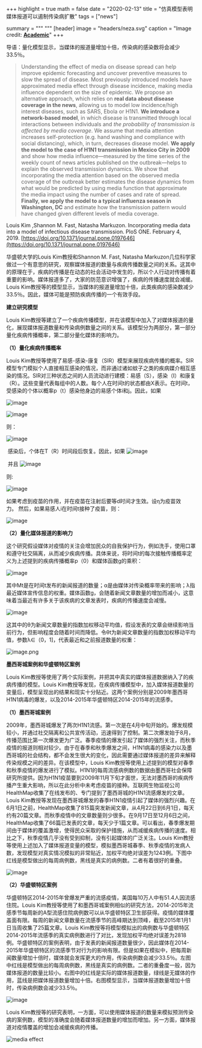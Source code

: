 +++
highlight = true
math = false
date = "2020-02-13"
title = "仿真模型表明媒体报道可以遏制传染病扩散"
tags = ["news"]

summary = """ """
[header]
image = "headers/neza.svg"
caption = "Image credit: [**Academic**](https://github.com/gcushen/hugo-academic/)"
+++ 

导语：量化模型显示，当媒体的报道量增加十倍，传染病的感染数将会减少33.5％。
 
> Understanding the effect of media on disease spread can help improve epidemic forecasting and uncover preventive measures to slow the spread of disease. Most previously introduced models have approximated media effect through disease incidence, making media influence dependent on the size of epidemic. We propose an alternative approach, which relies on **real data about disease coverage in the news**, allowing us to model low incidence/high interest diseases, such as SARS, Ebola or H1N1. **We introduce a network-based model**, in which disease is transmitted through local interactions between individuals and *the probability of transmission is affected by media coverage*. We assume that media attention increases self-protection (e.g. hand washing and compliance with social distancing), which, in turn, decreases disease model. **We apply the model to the case of H1N1 transmission in Mexico City in 2009** and show how media influence—measured by the time series of the weekly count of news articles published on the outbreak—helps to explain the observed transmission dynamics. We show that incorporating the media attention based on the observed media coverage of the outbreak better estimates the disease dynamics from what would be predicted by using media function that approximate the media impact using the number of cases and rate of spread. **Finally, we apply the model to a typical influenza season in Washington, DC** and estimate how the transmission pattern would have changed given different levels of media coverage.

Louis Kim ,Shannon M. Fast, Natasha Markuzon. Incorporating media data into a model of infectious disease transmission. PloS ONE. February 4, 2019. [https://doi.org/10.1371/journal.pone.0197646](https://doi.org/10.1371/journal.pone.0197646)


华盛顿大学的Louis Kim教授和Shannon M. Fast, Natasha Markuzon几位科学家做过一个有意思的研究，观察媒体报道的数量与疾病传播数量之间的关系。这其中的原理在于，疾病的传播是在动态的社会活动中发生的，所以个人行动对传播有着重要的影响。媒体报道多了，大家的防范意识增强了，疾病的传播速度就会减缓。Louis Kim教授等的模型显示，当媒体的报道量增加十倍，此类疾病的感染数减少33.5％。因此，媒体可能是预防疾病传播的一个有效手段。

**建立研究模型**

Louis Kim教授等建立了一个疾病传播模型，并在该模型中加入了对媒体报道的量化，展现媒体报道数量和传染病例数量之间的关系。该模型分为两部分，第一部分量化疾病传播概率，第二部分量化媒体的影响力。

**（1）量化疾病传播概率**

Louis Kim教授等使用了易感-感染-康复（SIR）模型来展现疾病传播的概率。SIR模型专门模拟个人直接相互感染的情况，而非通过诸如蚊子之类的疾病媒介相互感染的情况。SIR对三种状态之间的人员流动进行建模：易感（S），感染（I）和康复（R）。这些变量代表每组中的人数。每个人在时间t的状态都由X表示。在时间t，受感染的个体以概率p（t）感染他身边的易感个体i和j。因此，如果

![image](https://upload-images.jianshu.io/upload_images/38934-ed8515043a6a2114?imageMogr2/auto-orient/strip%7CimageView2/2/w/1240)

![image](https://upload-images.jianshu.io/upload_images/38934-75cc092ca83dadb1?imageMogr2/auto-orient/strip%7CimageView2/2/w/1240)

则：

![image](https://upload-images.jianshu.io/upload_images/38934-29b81165ac9497ae?imageMogr2/auto-orient/strip%7CimageView2/2/w/1240)

 感染后，个体在T（R）时间段后恢复。因此，如果 ![image](https://upload-images.jianshu.io/upload_images/38934-c83500be06bef8d8?imageMogr2/auto-orient/strip%7CimageView2/2/w/1240)

 并且 ![image](https://upload-images.jianshu.io/upload_images/38934-54038a164174cb5d?imageMogr2/auto-orient/strip%7CimageView2/2/w/1240)

则:

![image](https://upload-images.jianshu.io/upload_images/38934-8372b9c2e8ab6186?imageMogr2/auto-orient/strip%7CimageView2/2/w/1240)

如果考虑到疫苗的作用，并在疫苗在注射后要等d时间才生效。设η为疫苗效力。 然后，如果易感人i在时间t接种了疫苗，则： 

![image](https://upload-images.jianshu.io/upload_images/38934-5a75bb22b2a955a8?imageMogr2/auto-orient/strip%7CimageView2/2/w/1240)

**（2）量化媒体报道的影响力**

这个研究假设媒体对疫情的关注会增加民众的自我保护行为，例如洗手，使用口罩和遵守社交隔离，从而减少疾病传播。具体来说，将时间t的每次接触传播概率定义为上述提到的疾病传播概率p（0）和媒体函数g的乘积： 

![image](https://upload-images.jianshu.io/upload_images/38934-2e267bd8d679f558?imageMogr2/auto-orient/strip%7CimageView2/2/w/1240)

其中Mt是在时间t发布的新闻报道的数量；α是由媒体对传染概率带来的影响；λ指最近媒体宣传信息的权重。媒体函数g，会随着新闻文章数量的增加而减小，这意味着当最近有许多关于该疾病的文章发表时，疾病的传播速度会减慢。 

![image](https://upload-images.jianshu.io/upload_images/38934-abe9e300b97d7734?imageMogr2/auto-orient/strip%7CimageView2/2/w/1240)

这其中的θ为新闻文章数量的指数加权移动平均值，假设发表的文章会继续影响当前行为，但影响程度会随着时间而降低。令θt为新闻文章数量的指数加权移动平均值，参数λ∈（0，1]，代表最近和之前报道数量的权重：

![image.png](https://upload-images.jianshu.io/upload_images/38934-16aed4bf1232f352.png?imageMogr2/auto-orient/strip%7CimageView2/2/w/1240)


**墨西哥城案例和华盛顿特区案例**

Louis Kim教授等使用了两个实际案例，并把其中真实的媒体报道数据纳入了的疾病传播的模型。Louis Kim教授等发现，在疾病传播模型中，加入媒体报道数量的变量后，模型呈现出的结果和现实十分贴近。这两个案例分别是2009年墨西哥H1N1病毒的爆发，以及2014-2015年华盛顿特区2014-2015年的流感季。

**（1）墨西哥城案例**

2009年，墨西哥城爆发了两次H1N1流感。第一次是在4月中旬开始的。爆发规模较小，并通过社交隔离和公共宣传活动，迅速得到了控制。第二次爆发始于8月，传播范围比第一次爆发更为广泛。春季疫情的爆发引起了媒体的强烈关注，而秋季疫情的报道则相对较少。由于在春季和秋季爆发之间，H1N1病毒的感染力以及墨西哥城的社会结构，都不会发生很大的变化，因此需要通过媒体报道的差异来解释传染规模之间的差异。在该模型中，Louis Kim教授等使用上述提到的模型对春季和秋季疫情的爆发进行了模拟。H1N1的每周流感病例数的数据由墨西哥社会保障研究所提供。因为H1N1疫苗要到2009年11月下旬才面世，无法对墨西哥的疾病传播产生重大影响，所以在此分析中未考虑疫苗的接种。互联网生物监视公司HealthMap收集了在线发布的、专门提到了墨西哥城的H1N1流感爆发的文章。Louis Kim教授等发现在墨西哥城爆发的春季H1N1疫情引起了媒体的强烈兴趣。在6月1日之前，HealthMap收集了815篇突发新闻文章，从4月22日到6月1日，每天约有20篇文章。而秋季疫情中的文章数量则少很多。在9月17日至12月6日之间，HealthMap收集了66篇已发表的文章，每天少于1篇文章。可以看出，春季爆发期间由于媒体的覆盖激增，使得民众采取的保护措施，从而减缓疾病传播的速度。相比之下，秋季疫情几乎没有受到抑制，没有引起媒体的广泛关注。Louis Kim教授等使用上述加入了媒体报道变量的模型，模拟墨西哥城春季、秋季疫情的发病人数，发现模型对真实情况模拟的非常贴近，加权平均绝对误差为1243例。下图中红线是模型做出的每周病例数，黑线是真实的病例数。二者有着很好的重叠。 

![image](https://upload-images.jianshu.io/upload_images/38934-f380e766284aa04a?imageMogr2/auto-orient/strip%7CimageView2/2/w/1240)

**（2）华盛顿特区案例**

华盛顿特区2014-2015年曾爆发严重的流感疫情，美国每10万人中有51.4人因流感住院。Louis Kim教授等使用了和墨西哥城案例相似的研究方法，2014-2015年流感季节每周新的A型流感住院病例数可以从华盛顿特区卫生部获得。疫情的媒体覆盖面有限。每周的新闻文章数量在流感季节的高峰期达到顶峰，截至2015年1月1日当周收集了25篇文章。Louis Kim教授等将模型模拟出的病例数与华盛顿特区2014-2015年流感季的真实病例数进行了对比，发现加权平均绝对误差为2818例。华盛顿特区的案例表明，由于发表的新闻报道数量很少，因此媒体在2014-2015年华盛顿特区的流感季节对行为的影响有限。但是如果在模拟中，把每周新闻数量增加十倍时，媒体就会发挥更大的作用，传染病例数会减少33.5％。左图中红线是模型做出的每周病例数，黑线是真实的病例数。二者的重叠度一般，因为媒体报道的数量比较小。右图中的红线是实际的媒体报道数量，绿线是无媒体的作用，蓝线是把媒体报道数量增加十倍。右图模型显示，当媒体报道数量增加十倍时，传染病例数会减少33.5％。

![image](https://upload-images.jianshu.io/upload_images/38934-39ef0db572508464?imageMogr2/auto-orient/strip%7CimageView2/2/w/1240)

Louis Kim教授等的研究表明，一方面，可以使用媒体报道的数量来模拟预测传染病的案例数，模型的准确度会随着媒体报道数量的增加而增加。另一方面，媒体报道对疫情覆盖的增加会减缓疾病的传播。

![media effect](https://upload-images.jianshu.io/upload_images/38934-58a515d5d0fdd0cf.png?imageMogr2/auto-orient/strip%7CimageView2/2/w/1240)
